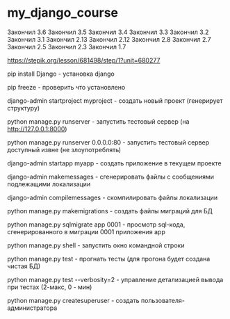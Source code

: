 # my_django_course

Закончил 3.6
Закончил 3.5
Закончил 3.4
Закончил 3.3
Закончил 3.2
Закончил 3.1
Закончил 2.13
Закончил 2.12
Закончил 2.8
Закончил 2.7
Закончил 2.5
Закончил 2.3
Закончил 1.7

https://stepik.org/lesson/681498/step/1?unit=680277


pip install Django - установка django

pip freeze - проверить что установлено

django-admin startproject myproject   - создать новый проект (генерирует структуру)

python manage.py runserver            - запустить тестовый сервер (на http://127.0.0.1:8000)

python manage.py runserver 0.0.0.0:80 - запустить тестовый сервер доступный извне (не 
                                        злоупотреблять)

django-admin startapp myapp           - создать приложение в текущем проекте

django-admin makemessages             - сгенерировать файлы с сообщениями подлежащими локализации

django-admin compilemessages          - скомпилировать файлы локализации

python manage.py makemigrations       - создать файлы миграций для БД

python manage.py sqlmigrate app 0001  - просмотр sql-кода, сгенерированного в миграции 0001 
                                        приложения app

python manage.py shell                - запустить окно командной строки

python manage.py test                 - прогнать тесты (для прогона будет создана чистая БД)

python manage.py test --verbosity=2   - управление детализацией вывода при тестах (2-макс, 0 - мин)

python manage.py createsuperuser      - создать пользователя-администратора
